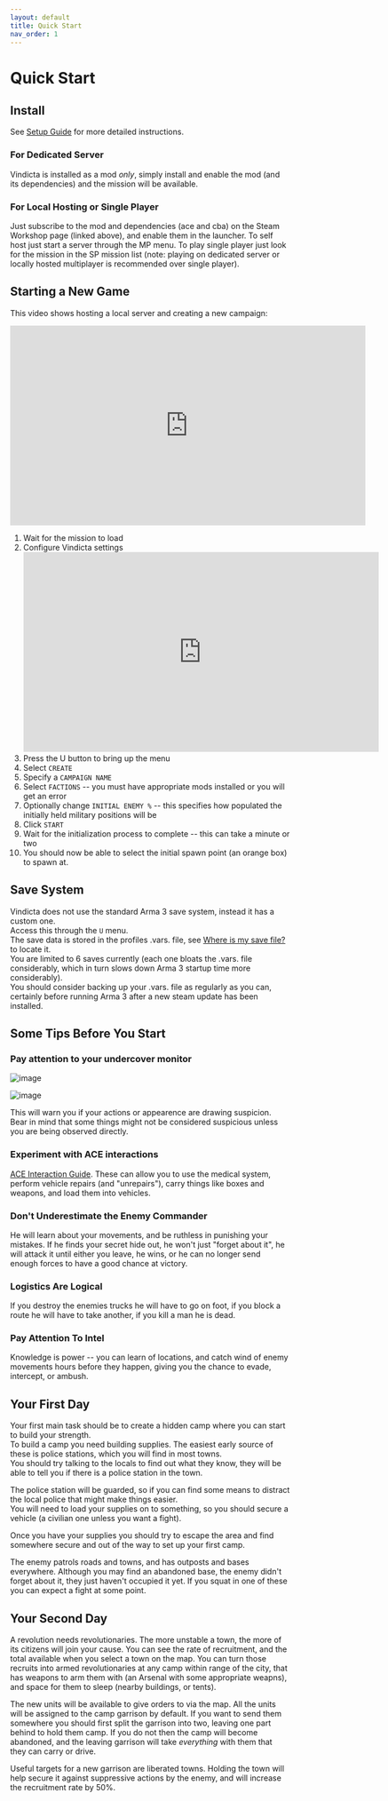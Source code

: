 ```yaml
---
layout: default
title: Quick Start
nav_order: 1
---
```


# Quick Start

## Install

See [Setup Guide](setup) for more detailed instructions.

### For Dedicated Server

Vindicta is installed as a mod *only*, simply install and enable the mod (and its dependencies) and the mission will be available.

### For Local Hosting or Single Player

Just subscribe to the mod and dependencies (ace and cba) on the Steam Workshop page (linked above), and enable them in the launcher.
To self host just start a server through the MP menu.
To play single player just look for the mission in the SP mission list (note: playing on dedicated server or locally hosted multiplayer is recommended over single player).

## Starting a New Game

This video shows hosting a local server and creating a new campaign:
<iframe width="640" height="360" src="https://www.youtube.com/embed/of91ucToruA" frameborder="0" allow="accelerometer; autoplay; encrypted-media; gyroscope; picture-in-picture" allowfullscreen> </iframe>

1. Wait for the mission to load
2. Configure Vindicta settings
    <iframe width="640" height="360" src="https://www.youtube.com/embed/OREpQU6OcWQ" frameborder="0" allow="accelerometer; autoplay; encrypted-media; gyroscope; picture-in-picture" allowfullscreen> </iframe>
3. Press the U button to bring up the menu
4. Select `CREATE`
5. Specify a `CAMPAIGN NAME`
6. Select `FACTIONS` -- you must have appropriate mods installed or you will get an error
7. Optionally change `INITIAL ENEMY %` -- this specifies how populated the initially held military positions will be
8. Click `START`
9. Wait for the initialization process to complete -- this can take a minute or two
10. You should now be able to select the initial spawn point (an orange box) to spawn at.

## Save System

Vindicta does not use the standard Arma 3 save system, instead it has a custom one.  
Access this through the `U` menu.  
The save data is stored in the profiles .vars. file, see [Where is my save file?](reporting-a-problem#where-is-my-save-file) to locate it.  
You are limited to 6 saves currently (each one bloats the .vars. file considerably, which in turn slows down Arma 3 startup time more considerably).  
You should consider backing up your .vars. file as regularly as you can, certainly before running Arma 3 after a new steam update has been installed.  

## Some Tips Before You Start

### Pay attention to your undercover monitor


![image](https://user-images.githubusercontent.com/1453936/80550818-3935be80-89b9-11ea-87c1-cbcf5d4c103e.png)

![image](https://user-images.githubusercontent.com/1453936/80550842-4c488e80-89b9-11ea-923b-3026b7fe3ca8.png)

This will warn you if your actions or appearence are drawing suspicion. Bear in mind that some things 
might not be considered suspicious unless you are being observed directly.

### Experiment with ACE interactions

[ACE Interaction Guide](https://ace3mod.com/wiki/feature/interaction.html).
These can allow you to use the medical system, perform vehicle repairs (and "unrepairs"), carry things like boxes and 
weapons, and load them into vehicles.

### Don't Underestimate the Enemy Commander

He will learn about your movements, and be ruthless in punishing your mistakes. If he finds your secret hide out, he won't 
just "forget about it", he will attack it until either you leave, he wins, or he can no longer send enough forces to have a 
good chance at victory.

### Logistics Are Logical

If you destroy the enemies trucks he will have to go on foot, if you block a route he will have to take another, if you kill a man he is dead.

### Pay Attention To Intel

Knowledge is power -- you can learn of locations, and catch wind of enemy movements hours before they happen, 
giving you the chance to evade, intercept, or ambush.

## Your First Day

Your first main task should be to create a hidden camp where you can start to build your strength.  
To build a camp you need building supplies. The easiest early source of these is police stations, which you will find in most towns.  
You should try talking to the locals to find out what they know, they will be able to tell you if there is a police station in the town.  

The police station will be guarded, so if you can find some means to distract the local police that might make things easier.  
You will need to load your supplies on to something, so you should secure a vehicle (a civilian one unless you want a fight).  

Once you have your supplies you should try to escape the area and find somewhere secure and out of the way to set up your first camp.  

The enemy patrols roads and towns, and has outposts and bases everywhere. Although you may find an abandoned base, 
the enemy didn't forget about it, they just haven't occupied it yet. If you squat in one of these you can expect a fight at some point.  

## Your Second Day

A revolution needs revolutionaries. The more unstable a town, the more of its citizens will join your cause. You can see the rate of recruitment, 
and the total available when you select a town on the map. You can turn those recruits into armed revolutionaries at any camp within range of the city, 
that has weapons to arm them with (an Arsenal with some appropriate weapns), and space for them to sleep (nearby buildings, or tents).  

The new units will be available to give orders to via the map. All the units will be assigned to the camp garrison by default. 
If you want to send them somewhere you should first split the garrison into two, leaving one part behind to hold them camp. If you do not then the 
camp will become abandoned, and the leaving garrison will take *everything* with them that they can carry or drive. 

Useful targets for a new garrison are liberated towns. Holding the town will help secure it against suppressive actions by the enemy, and will increase the 
recruitment rate by 50%.
